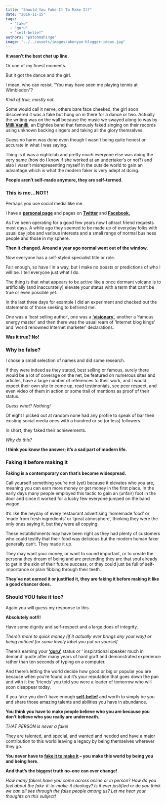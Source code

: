 ```yaml
---
title: "Should You Fake It To Make It?"
date: "2016-11-15"
tags: 
  - "fake"
  - "guru"
  - "self-belief"
authors: "patohmahinge"
image: "../../assets/images/akenyan-blogger-ideas.jpg"
---
```


**It wasn’t the best chat up line.**

Or one of my finest moments.

But it got the dance and the girl.

I mean, who can resist, “You may have seen me playing tennis at Wimbledon”?

_Kind of true, mostly not._

Some would call it nerve, others bare face cheeked, the girl soon discovered it was a fake but hung on in there for a dance or two. Actually the writing was on the wall because the music we swayed along to was by **[Milli Vanilli](http://en.wikipedia.org/wiki/Milli_Vanilli "Milli Vanilli - great band, shame about the fake!")**, an Eighties band that famously faked singing on their records using unknown backing singers and taking all the glory themselves.

Guess no harm was done even though I wasn’t being quite honest or accurate in what I was saying.

Thing is it was a nightclub and pretty much everyone else was doing the very same (how do I know if she worked at an undertaker’s or not?) and also I wasn’t misrepresenting myself in the outside world to gain an advantage which is what the modern faker is very adept at doing.

**People aren’t self-made anymore, they are self-termed.**

### This is me…NOT!

Perhaps you use social media like me.

I have a **[personal page](https://mahinge.com/ "My personal Twitter page")** and pages on **[Twitter](https://twitter.com/demagnify "100% Champions Twitter profile")** and **[Facebook.](http://facebook.com/patohkihara/ "100% Champions Facebook page")**

As I’ve been operating for a good few years now I attract friend requests most days. A while ago they seemed to be made up of everyday folks with usual day jobs and various interests and a small range of normal business people and those in my sphere.

**Then it changed. Around a year ago normal went out of the window**.

Now everyone has a self-styled specialist title or role.

Fair enough, so have I in a way, but I make no boasts or predictions of who I will be. I tell everyone just what I do.

The thing is that what appears to be active like a once dormant volcano is to artificially (and inaccurately) elevate your status with a term that can’t be true or even possible yet.

In the last three days for example I did an experiment and checked out the statements of those seeking to befriend me.

One was a ‘best selling author’, one was a [**‘visionary**‘](http://jimsmarketingblog.com/2011/03/21/visionary-thought-leader-maverick-or-fool-you-decide/ "Who calls themselves a visionary?"), another a ‘famous energy master’ and then there was the usual ream of ‘Internet blog kings’ and ‘world renowned Internet marketer’ declarations.

**Was it true? No!**

### Why be false?

I chose a small selection of names and did some research.

If they were indeed as they stated, best selling or famous, surely there would be a lot of coverage on the net, be featured on numerous sites and articles, have a large number of references to their work, and I would expect their own site to come up, read testimonials, see peer respect, and even video of them in action or some trail of mentions as proof of their status.

_Guess what? Nothing!_

Of eight I picked out at random none had any profile to speak of bar their existing social media ones with a hundred or so (or less) followers.

In short, they faked their achievements.

_Why do this?_

**I think you know the answer; it’s a sad part of modern life.**

### Faking it before making it

**Faking is a contemporary con that’s become widespread.**

Call yourself something you’re not (yet) because it elevates who you are, meaning you can earn more money or get money in the first place. In the early days many people employed this tactic to gain an (unfair) foot in the door and since it worked for a lucky few everyone jumped on the band wagon.

It’s like the heyday of every restaurant advertising ‘homemade food’ or ‘made from fresh ingredients’ or ‘great atmosphere’, thinking they were the only ones saying it, but they were all copying.

These establishments may have been right as they had plenty of customers who could testify that their food was delicious but the modern human faker generally can’t. They made it up.

They may want your money, or want to sound important, or to create the persona they dream of being and are pretending they are that soul already to get in the skin of their future success, or they could just be full of self-importance or plain fibbing through their teeth.

**They’ve not earned it or justified it, they are faking it before making it like a good chancer does.**

### Should YOU fake it too?

Again you will guess my response to this.

**Absolutely not!!!**

Have some dignity and self-respect and a large does of integrity.

_There’s more to quick money (if it actually ever brings any your way) or being noticed for some lovely label you put on yourself._

There’s earning your **[‘guru’](http://en.wikipedia.org/wiki/Guru "What is the true meaning of a guru?")** status or ‘ inspirational speaker much in demand’ quote after many years of hard graft and demonstrated experience rather than ten seconds of typing on a computer.

And there’s letting the world decide how good or big or popular you are because when you’re found out it’s your reputation that goes down the pan and with it the ‘friends’ you told you were a leader of tomorrow who will soon disappear today.

If you fake you don’t have enough **[self-belief](http://www.businessballs.com/selfbelief.htm "Learn how to have more self-belief")** and worth to simply be you and share those amazing talents and abilities you have in abundance.

**You think you have to make people believe who you are because you don’t believe who you really are underneath.**

_THAT PERSON is never a fake!_

They are talented, and special, and wanted and needed and have a major contribution to this world leaving a legacy by being themselves wherever they go.

**You never have to [fake it to make it](http://jumpoff.tv/posts/view/is-it-acceptable-to-fake-it-to-you-make-it/ "Should you fake it to make it on the music scene?") – you make this world by being you and being here.**

**And that’s the biggest truth no-one can ever change!**

_How many fakers have you come across online or in person? How do you feel about the fake-it-to-make-it ideology? Is it ever justified or do you think we can all see through the false people among us? Let me hear your thoughts on this subject!_

